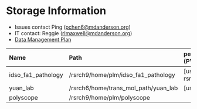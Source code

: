 # Storage Information

- Issues contact Ping (pchen6@mdanderson.org)
- IT contact: Reggie (rlmaxwell@mdanderson.org)
- [Data Management Plan](./docs/IDSO-FA1-Pathology-DMP-Latest.pdf)

| Name                | Path                                  |   persistentVolumeClaim (PVC)  | Capacity     | Available  |
| :-------------------| :------------------------------------ | :----------------------------- | :----------- | :----------|
| idso_fa1_pathology  | /rsrch9/home/plm/idso_fa1_pathology   | [username]-gpu-rsrch9-home-plm | 380 TB       | 131 TB     |
| yuan_lab            | /rsrch6/home/trans_mol_path/yuan_lab  | [username]-gpu-lab             | 203 TB       |  42 TB     |
| polyscope           | /rsrch9/home/plm/polyscope            |                                |  16 TB       |  11 TB     |
